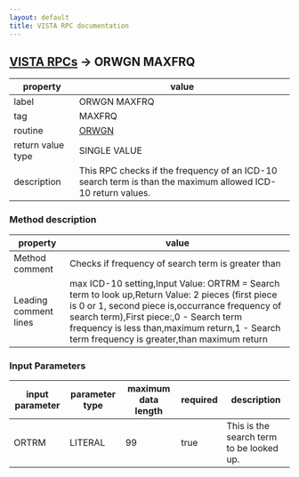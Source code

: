 ```yaml
---
layout: default
title: VISTA RPC documentation
---
```




## [VISTA RPCs](TableOfContent.md) &#8594; ORWGN MAXFRQ 

 property | value 
--- | --- 
 label | ORWGN MAXFRQ
 tag | MAXFRQ
 routine | [ORWGN](http://code.osehra.org/dox/Routine_ORWGN_source.html)
 return value type | SINGLE VALUE
 description | This RPC checks if the frequency of an ICD-10 search term is than the maximum allowed ICD-10 return values.


### Method description

 property | value 
--- | --- 
 Method comment | Checks if frequency of search term is greater than
 Leading comment lines | max ICD-10 setting,Input Value: ORTRM = Search term to look up,Return Value: 2 pieces (first piece is 0 or 1, second piece is,occurrance frequency of search term),First piece:,0 - Search term frequency is less than,maximum return,1 - Search term frequency is greater,than maximum return

### Input Parameters

| input parameter | parameter type | maximum data length | required | description | 
| --- | --- | --- | --- | --- | 
| ORTRM | LITERAL | 99 | true | This is the search term to be looked up. | 